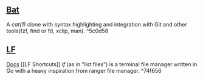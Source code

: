 ## [Bat](https://github.com/sharkdp/bat)
A _cat(1)_ clone with syntax highlighting and integration with Git and other tools(fzf, find or fd, xclip, man). ^5c0d58

## [LF](https://github.com/gokcehan/lf)
[Docs](https://pkg.go.dev/github.com/gokcehan/lf)
[[LF Shortcuts]]
_lf_ (as in "list files") is a terminal file manager written in Go with a heavy inspiration from ranger file manager. ^74f656

